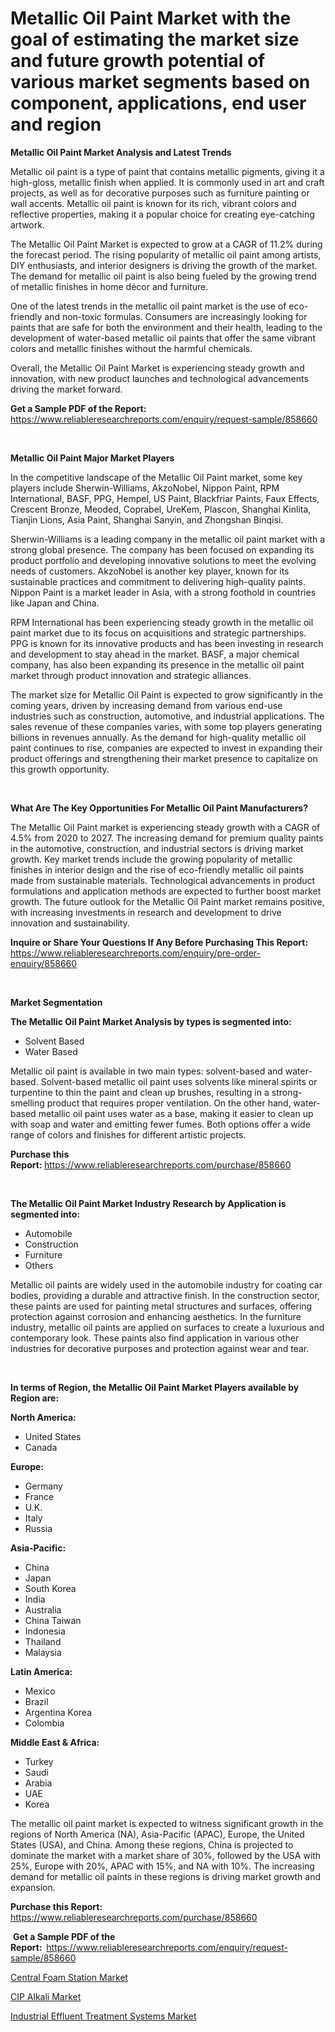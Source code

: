 <p><h1>Metallic Oil Paint Market with the goal of estimating the market size and future growth potential of various market segments based on component, applications, end user and region</h1></p><p><strong>Metallic Oil Paint Market Analysis and Latest Trends</strong></p>
<p><p>Metallic oil paint is a type of paint that contains metallic pigments, giving it a high-gloss, metallic finish when applied. It is commonly used in art and craft projects, as well as for decorative purposes such as furniture painting or wall accents. Metallic oil paint is known for its rich, vibrant colors and reflective properties, making it a popular choice for creating eye-catching artwork.</p><p>The Metallic Oil Paint Market is expected to grow at a CAGR of 11.2% during the forecast period. The rising popularity of metallic oil paint among artists, DIY enthusiasts, and interior designers is driving the growth of the market. The demand for metallic oil paint is also being fueled by the growing trend of metallic finishes in home décor and furniture.</p><p>One of the latest trends in the metallic oil paint market is the use of eco-friendly and non-toxic formulas. Consumers are increasingly looking for paints that are safe for both the environment and their health, leading to the development of water-based metallic oil paints that offer the same vibrant colors and metallic finishes without the harmful chemicals.</p><p>Overall, the Metallic Oil Paint Market is experiencing steady growth and innovation, with new product launches and technological advancements driving the market forward.</p></p>
<p><strong>Get a Sample PDF of the Report:&nbsp;</strong> <a href="https://www.reliableresearchreports.com/enquiry/request-sample/858660">https://www.reliableresearchreports.com/enquiry/request-sample/858660</a></p>
<p>&nbsp;</p>
<p><strong>Metallic Oil Paint Major Market Players</strong></p>
<p><p>In the competitive landscape of the Metallic Oil Paint market, some key players include Sherwin-Williams, AkzoNobel, Nippon Paint, RPM International, BASF, PPG, Hempel, US Paint, Blackfriar Paints, Faux Effects, Crescent Bronze, Meoded, Coprabel, UreKem, Plascon, Shanghai Kinlita, Tianjin Lions, Asia Paint, Shanghai Sanyin, and Zhongshan Binqisi.</p><p>Sherwin-Williams is a leading company in the metallic oil paint market with a strong global presence. The company has been focused on expanding its product portfolio and developing innovative solutions to meet the evolving needs of customers. AkzoNobel is another key player, known for its sustainable practices and commitment to delivering high-quality paints. Nippon Paint is a market leader in Asia, with a strong foothold in countries like Japan and China.</p><p>RPM International has been experiencing steady growth in the metallic oil paint market due to its focus on acquisitions and strategic partnerships. PPG is known for its innovative products and has been investing in research and development to stay ahead in the market. BASF, a major chemical company, has also been expanding its presence in the metallic oil paint market through product innovation and strategic alliances.</p><p>The market size for Metallic Oil Paint is expected to grow significantly in the coming years, driven by increasing demand from various end-use industries such as construction, automotive, and industrial applications. The sales revenue of these companies varies, with some top players generating billions in revenues annually. As the demand for high-quality metallic oil paint continues to rise, companies are expected to invest in expanding their product offerings and strengthening their market presence to capitalize on this growth opportunity.</p></p>
<p>&nbsp;</p>
<p><strong>What Are The Key Opportunities For Metallic Oil Paint Manufacturers?</strong></p>
<p><p>The Metallic Oil Paint market is experiencing steady growth with a CAGR of 4.5% from 2020 to 2027. The increasing demand for premium quality paints in the automotive, construction, and industrial sectors is driving market growth. Key market trends include the growing popularity of metallic finishes in interior design and the rise of eco-friendly metallic oil paints made from sustainable materials. Technological advancements in product formulations and application methods are expected to further boost market growth. The future outlook for the Metallic Oil Paint market remains positive, with increasing investments in research and development to drive innovation and sustainability.</p></p>
<p><strong>Inquire or Share Your Questions If Any Before Purchasing This Report:</strong> <a href="https://www.reliableresearchreports.com/enquiry/pre-order-enquiry/858660">https://www.reliableresearchreports.com/enquiry/pre-order-enquiry/858660</a></p>
<p>&nbsp;</p>
<p><strong>Market Segmentation</strong></p>
<p><strong>The Metallic Oil Paint Market Analysis by types is segmented into:</strong></p>
<p><ul><li>Solvent Based</li><li>Water Based</li></ul></p>
<p><p>Metallic oil paint is available in two main types: solvent-based and water-based. Solvent-based metallic oil paint uses solvents like mineral spirits or turpentine to thin the paint and clean up brushes, resulting in a strong-smelling product that requires proper ventilation. On the other hand, water-based metallic oil paint uses water as a base, making it easier to clean up with soap and water and emitting fewer fumes. Both options offer a wide range of colors and finishes for different artistic projects.</p></p>
<p><strong>Purchase this Report:&nbsp;</strong><a href="https://www.reliableresearchreports.com/purchase/858660">https://www.reliableresearchreports.com/purchase/858660</a></p>
<p>&nbsp;</p>
<p><strong>The Metallic Oil Paint Market Industry Research by Application is segmented into:</strong></p>
<p><ul><li>Automobile</li><li>Construction</li><li>Furniture</li><li>Others</li></ul></p>
<p><p>Metallic oil paints are widely used in the automobile industry for coating car bodies, providing a durable and attractive finish. In the construction sector, these paints are used for painting metal structures and surfaces, offering protection against corrosion and enhancing aesthetics. In the furniture industry, metallic oil paints are applied on surfaces to create a luxurious and contemporary look. These paints also find application in various other industries for decorative purposes and protection against wear and tear.</p></p>
<p>&nbsp;</p>
<p><strong>In terms of Region, the Metallic Oil Paint Market Players available by Region are:</strong></p>
<p>
    <p> <strong> North America: </strong>
        <ul>
            <li>United States</li>
            <li>Canada</li>
        </ul>
        </p> 
    <p> <strong> Europe: </strong>
        <ul>
            <li>Germany</li>
            <li>France</li>
            <li>U.K.</li>
            <li>Italy</li>
            <li>Russia</li>
        </ul>
        </p> 
    <p> <strong> Asia-Pacific: </strong>
        <ul>
            <li>China</li>
            <li>Japan</li>
            <li>South Korea</li>
            <li>India</li>
            <li>Australia</li>
            <li>China Taiwan</li>
            <li>Indonesia</li>
            <li>Thailand</li>
            <li>Malaysia</li>
        </ul>
        </p> 
    <p> <strong> Latin America: </strong>
        <ul>
            <li>Mexico</li>
            <li>Brazil</li>
            <li>Argentina Korea</li>
            <li>Colombia</li>
        </ul>
        </p> 
    <p> <strong> Middle East & Africa: </strong>
        <ul>
            <li>Turkey</li>
            <li>Saudi</li>
            <li>Arabia</li>
            <li>UAE</li>
            <li>Korea</li>
        </ul>
    </p>
    </p>
<p><p>The metallic oil paint market is expected to witness significant growth in the regions of North America (NA), Asia-Pacific (APAC), Europe, the United States (USA), and China. Among these regions, China is projected to dominate the market with a market share of 30%, followed by the USA with 25%, Europe with 20%, APAC with 15%, and NA with 10%. The increasing demand for metallic oil paints in these regions is driving market growth and expansion.</p></p>
<p><strong>Purchase this Report: </strong><a href="https://www.reliableresearchreports.com/purchase/858660">https://www.reliableresearchreports.com/purchase/858660</a></p>
<p>&nbsp;<strong>Get a Sample PDF of the Report:&nbsp;&nbsp;</strong><a href="https://www.reliableresearchreports.com/enquiry/request-sample/858660">https://www.reliableresearchreports.com/enquiry/request-sample/858660</a></p>
<p><strong></strong></p>
<p><p><a href="https://view.publitas.com/reportprime-1/central-foam-station-market-offers-provide-insightful-data-for-the-time-period-from-2023-to-2030-and-also-provide-analysis-based-on-application-type-and-region/">Central Foam Station Market</a></p><p><a href="https://view.publitas.com/reportprime-1/cip-alkali-market-research-report-provides-critical-insights-that-can-help-shape-business-development-and-investment-strategies/">CIP Alkali Market</a></p><p><a href="https://view.publitas.com/reportprime-1/insights-into-industrial-effluent-treatment-systems-market-size-analysing-market-share-trends-and-growth-from-2023-to-2030/">Industrial Effluent Treatment Systems Market</a></p></p>